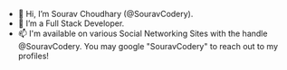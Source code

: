 - 👋 Hi, I’m Sourav Choudhary (@SouravCodery).
- 👀 I’m a Full Stack Developer. 
- 📫 I'm available on various Social Networking Sites with the handle @SouravCodery. You may google "SouravCodery" to reach out to my profiles!

<!---
SouravCodery/SouravCodery is a ✨ special ✨ repository because its `README.md` (this file) appears on your GitHub profile.
You can click the Preview link to take a look at your changes.
--->
